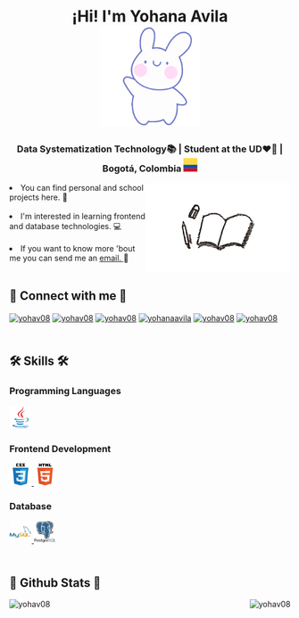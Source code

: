 <h1 align="center"> ¡Hi! I'm Yohana Avila <br>
    <img class="centerImage" width="180" height="180" src="https://github.com/yohav08/yohav08/blob/main/hi.gif" alt="Hello">
</h1>
  
<h3 align="center"> 
    Data Systematization Technology📚 | Student at the UD♥🧡 | Bogotá, Colombia <img  width="25" height="25" src="https://github.com/yohav08/yohav08/blob/main/colombia.png" alt="co">
</h3>

<p>
    <img align="right" width="260" height="160"src="https://github.com/yohav08/yohav08/blob/main/study.gif" alt="Study">
    <li> You can find personal and school projects here. 📖 <br><br> </li> 
    <li> I'm interested in learning frontend and database technologies. 💻 <br><br> </li>
    <li> If you want to know more 'bout me you can send me an 
        <a href="https://mail.google.com/mail/u/0/?fs=1&tf=cm&source=mailto&to=yohana.avila3009@gmail.com">email. </a> 📩 <br><br> 
    </li> 
</p>
  
<h2 align="left"> 📲 Connect with me 📲 </h2>
<p align="left">
    <a href="https://twitter.com/yohav08" target="blank">
        <img align="center" src="https://raw.githubusercontent.com/rahuldkjain/github-profile-readme-generator/master/src/images/icons/Social/twitter.svg" alt="yohav08" height="30" width="40" /></a>
    <a href="https://www.linkedin.com/in/yohav08/" target="blank">
        <img align="center" src="https://raw.githubusercontent.com/rahuldkjain/github-profile-readme-generator/master/src/images/icons/Social/linked-in-alt.svg" alt="yohav08" height="30" width="40" /></a>
    <a href="https://stackoverflow.com/users/20267863/yohav08" target="blank">
        <img align="center" src="https://raw.githubusercontent.com/rahuldkjain/github-profile-readme-generator/master/src/images/icons/Social/stack-overflow.svg" alt="yohav08" height="30" width="40" /></a>
    <a href="https://kaggle.com/yohanaavila" target="blank">
        <img align="center" src="https://raw.githubusercontent.com/rahuldkjain/github-profile-readme-generator/master/src/images/icons/Social/kaggle.svg" alt="yohanaavila" height="30" width="40" /></a>
    <a href="https://instagram.com/yohav08" target="blank">
        <img align="center" src="https://raw.githubusercontent.com/rahuldkjain/github-profile-readme-generator/master/src/images/icons/Social/instagram.svg" alt="yohav08" height="30" width="40" /></a>
    <a href="https://www.hackerrank.com/yohav08" target="blank">
        <img align="center" src="https://raw.githubusercontent.com/rahuldkjain/github-profile-readme-generator/master/src/images/icons/Social/hackerrank.svg" alt="yohav08" height="30" width="40" /></a>
</p>
 
<h2 align="left"><br>🛠 Skills 🛠 </h2>
<h3> Programming Languages
    <p align="left"> 
        <a href="https://www.java.com" target="_blank" rel="noreferrer"> 
            <img src="https://raw.githubusercontent.com/devicons/devicon/master/icons/java/java-original.svg" alt="java" width="40" height="40"/> 
        </a> 
    </p>
</h3>

<h3> Frontend Development
    <p align="left"> 
        <a href="https://www.w3schools.com/css/" target="_blank" rel="noreferrer"> 
            <img src="https://raw.githubusercontent.com/devicons/devicon/master/icons/css3/css3-original-wordmark.svg" alt="css3" width="40" height="40"/> 
        </a> 
        <a href="https://www.w3.org/html/" target="_blank" rel="noreferrer"> 
            <img src="https://raw.githubusercontent.com/devicons/devicon/master/icons/html5/html5-original-wordmark.svg" alt="html5" width="40" height="40"/> 
        </a> 
    </p>
</h3>

<h3> Database
    <p align="left"> 
        <a href="https://www.mysql.com/" target="_blank" rel="noreferrer"> 
            <img src="https://raw.githubusercontent.com/devicons/devicon/master/icons/mysql/mysql-original-wordmark.svg" alt="mysql" width="40" height="40"/> 
        </a> 
        <a href="https://www.postgresql.org" target="_blank" rel="noreferrer"> 
            <img src="https://raw.githubusercontent.com/devicons/devicon/master/icons/postgresql/postgresql-original-wordmark.svg" alt="postgresql" width="40" height="40"/> 
        </a> 
    </p>
</h3>

<h2 align="left"><br>🌟 Github Stats 🌟</h2>
<img align="left" src="https://github-readme-stats.vercel.app/api?username=yohav08&theme=radical&show_icons=true&line_height=27&" alt="yohav08" />
<img align="right" src="https://github-readme-stats.vercel.app/api/top-langs/?username=yohav08&theme=radical&,dockerfile" alt="yohav08" />
